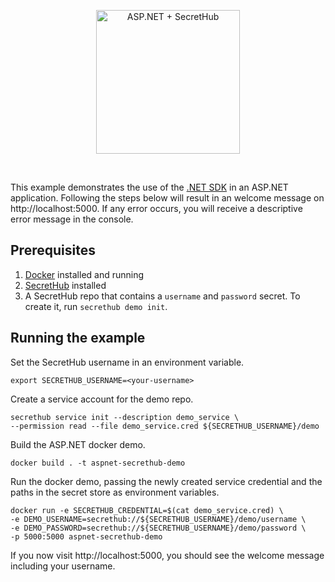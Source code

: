 <p align="center">
  <img src="https://secrethub.io/img/integrations/aspnet/github-banner.png?v1" alt="ASP.NET + SecretHub" height="230">
</p>
<br/>

This example demonstrates the use of the [.NET SDK](https://github.com/secrethub/secrethub-dotnet) in an ASP.NET application.
Following the steps below will result in an welcome message on http://localhost:5000.
If any error occurs, you will receive a descriptive error message in the console.

## Prerequisites
1. [Docker](https://docs.docker.com/install/) installed and running
1. [SecretHub](https://secrethub.io/docs/start/getting-started/#install) installed
1. A SecretHub repo that contains a `username` and `password` secret. To create it, run `secrethub demo init`.

## Running the example

Set the SecretHub username in an environment variable.
```
export SECRETHUB_USERNAME=<your-username>
```

Create a service account for the demo repo.
```
secrethub service init --description demo_service \
--permission read --file demo_service.cred ${SECRETHUB_USERNAME}/demo
```

Build the ASP.NET docker demo.
```
docker build . -t aspnet-secrethub-demo
```

Run the docker demo, passing the newly created service credential and the paths in the secret store as environment variables.
```
docker run -e SECRETHUB_CREDENTIAL=$(cat demo_service.cred) \
-e DEMO_USERNAME=secrethub://${SECRETHUB_USERNAME}/demo/username \
-e DEMO_PASSWORD=secrethub://${SECRETHUB_USERNAME}/demo/password \
-p 5000:5000 aspnet-secrethub-demo
```

If you now visit http://localhost:5000, you should see the welcome message including your username.

